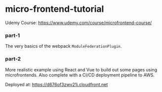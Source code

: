 # micro-frontend-tutorial

Udemy Course: https://www.udemy.com/course/microfrontend-course/

### part-1
The very basics of the webpack `ModuleFederationPlugin`.

### part-2
More realistic example using React and Vue to build out some pages using microfrontends.
Also complete with a CI/CD deployment pipeline to AWS.

Deployed at: https://d676of3zwv21i.cloudfront.net
